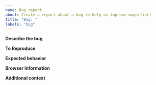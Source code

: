 ```yaml
---
name: Bug report
about: Create a report about a bug to help us improve magnifier!
title: "Bug: "
labels: "bug"
---
```


**Describe the bug**

<!-- A clear and concise description of what the bug is. Please use screenshots if applicable. -->

**To Reproduce**

<!-- Steps to reproduce the bug -->

**Expected behavior**

<!-- A clear description of what you expected to happen. -->

**Browser Information**

<!-- Include details about your browser and OS here. If possible, please identify if this is happening on just your browser and OS, or other ones as well. -->

**Additional context**

<!-- Add any other context about the problem here. -->
